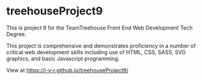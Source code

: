 # treehouseProject9
This is project 9 for the TeamTreehouse Front End Web Development Tech Degree.

This project is comprehensive and demonstrates proficiency in a number of critical web development skills including use of HTML, CSS, SASS, SVG graphics, and basic Javascript programming.  

View at  https://j-v-r.github.io/treehouseProject9/

